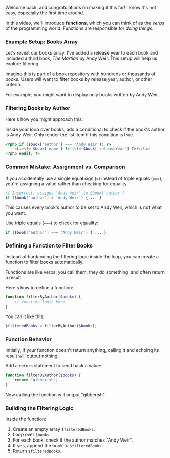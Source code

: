 
Welcome back, and congratulations on making it this far! I know it's not easy, especially the first time around.

In this video, we'll introduce **functions**, which you can think of as the _verbs_ of the programming world. Functions are responsible for _doing things_.

### Example Setup: Books Array

Let's revisit our books array. I've added a release year to each book and included a third book, _The Martian_ by Andy Weir. This setup will help us explore filtering.

Imagine this is part of a book repository with hundreds or thousands of books. Users will want to filter books by release year, author, or other criteria.

For example, you might want to display only books written by Andy Weir.

### Filtering Books by Author

Here's how you might approach this:

Inside your loop over books, add a conditional to check if the book's author is Andy Weir. Only render the list item if this condition is true.

```php
<?php if ($book['author'] === 'Andy Weir'): ?>
    <li><?= $book['name'] ?> (<?= $book['releaseYear'] ?>)</li>
<?php endif; ?>
```

### Common Mistake: Assignment vs. Comparison

If you accidentally use a single equal sign (`=`) instead of triple equals (`===`), you're assigning a value rather than checking for equality.

```php
// Incorrect: assigns 'Andy Weir' to $book['author']
if ($book['author'] = 'Andy Weir') { ... }
```

This causes every book's author to be set to Andy Weir, which is not what you want.

Use triple equals (`===`) to check for equality:

```php
if ($book['author'] === 'Andy Weir') { ... }
```

### Defining a Function to Filter Books

Instead of hardcoding the filtering logic inside the loop, you can create a function to filter books automatically.

Functions are like verbs: you call them, they do something, and often return a result.

Here's how to define a function:

```php
function filterByAuthor($books) {
    // function logic here
}
```

You call it like this:

```php
$filteredBooks = filterByAuthor($books);
```

### Function Behavior

Initially, if your function doesn't return anything, calling it and echoing its result will output nothing.

Add a `return` statement to send back a value:

```php
function filterByAuthor($books) {
    return "gibberish";
}
```

Now calling the function will output "gibberish".

### Building the Filtering Logic

Inside the function:

1. Create an empty array `$filteredBooks`.
2. Loop over `$books`.
3. For each book, check if the author matches "Andy Weir".
4. If yes, append the book to `$filteredBooks`.
5. Return `$filteredBooks`.